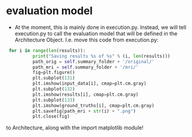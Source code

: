 # evaluation model
 - At the moment, this is mainly done in execution.py. Instead, we will tell execution.py to call the evaluation model that will be defined in the Architecture Object. I.e. move this code from execution.py:
 
```python
 for i in range(len(results)):
          print("Saving results %s of %s" % (i, len(results)))
          path_orig = self.summary_folder + '/original/'
          path_mri = self.summary_folder + '/mri/'
          fig=plt.figure()
          plt.subplot(131)
          plt.imshow(input_data[i], cmap=plt.cm.gray)
          plt.subplot(132)
          plt.imshow(results[i], cmap=plt.cm.gray)
          plt.subplot(133)
          plt.imshow(ground_truths[i], cmap=plt.cm.gray)
          plt.savefig(path_mri + str(i) + ".png")
          plt.close(fig)
```

  to Architecture, along with the import matplotlib module!
